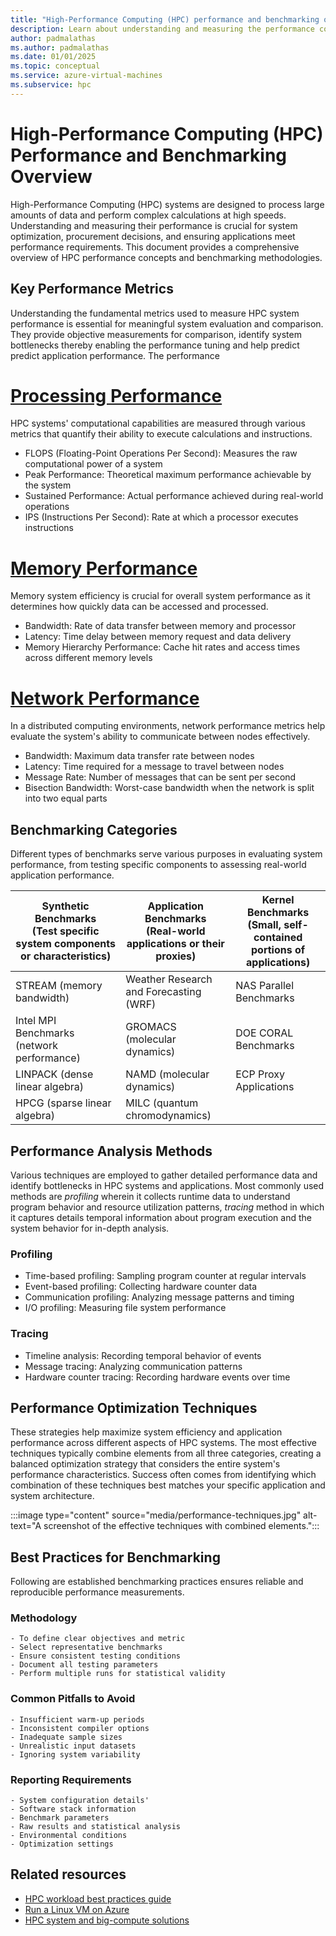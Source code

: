 ```yaml
---
title: "High-Performance Computing (HPC) performance and benchmarking overview"
description: Learn about understanding and measuring the performance concepts and benchmarking methologies.
author: padmalathas
ms.author: padmalathas
ms.date: 01/01/2025
ms.topic: conceptual
ms.service: azure-virtual-machines
ms.subservice: hpc
---
```


# High-Performance Computing (HPC) Performance and Benchmarking Overview

High-Performance Computing (HPC) systems are designed to process large amounts of data and perform complex calculations at high speeds. Understanding and measuring their performance is crucial for system optimization, procurement decisions, and ensuring applications meet performance requirements. This document provides a comprehensive overview of HPC performance concepts and benchmarking methodologies. 

## Key Performance Metrics

Understanding the fundamental metrics used to measure HPC system performance is essential for meaningful system evaluation and comparison. They provide objective measurements for comparison, identify system bottlenecks thereby enabling the performance tuning and help predict predict application performance. The performance  

# [Processing Performance](#tab/processperf)
HPC systems' computational capabilities are measured through various metrics that quantify their ability to execute calculations and instructions.
  - FLOPS (Floating-Point Operations Per Second): Measures the raw computational power of a system
  - Peak Performance: Theoretical maximum performance achievable by the system
  - Sustained Performance: Actual performance achieved during real-world operations
  - IPS (Instructions Per Second): Rate at which a processor executes instructions

# [Memory Performance](#tab/memoryperf)
Memory system efficiency is crucial for overall system performance as it determines how quickly data can be accessed and processed.
  - Bandwidth: Rate of data transfer between memory and processor
  - Latency: Time delay between memory request and data delivery
  - Memory Hierarchy Performance: Cache hit rates and access times across different memory levels

# [Network Performance](#tab/networkperf)
In a distributed computing environments, network performance metrics help evaluate the system's ability to communicate between nodes effectively.
  - Bandwidth: Maximum data transfer rate between nodes
  - Latency: Time required for a message to travel between nodes
  - Message Rate: Number of messages that can be sent per second
  - Bisection Bandwidth: Worst-case bandwidth when the network is split into two equal parts

## Benchmarking Categories
Different types of benchmarks serve various purposes in evaluating system performance, from testing specific components to assessing real-world application performance.

|Synthetic Benchmarks <br> (Test specific system components or characteristics)|Application Benchmarks <br> (Real-world applications or their proxies)|Kernel Benchmarks <br> (Small, self-contained portions of applications)|
|----------|-------------|------|
|STREAM (memory bandwidth)|Weather Research and Forecasting (WRF)|NAS Parallel Benchmarks|
|Intel MPI Benchmarks (network performance)|GROMACS (molecular dynamics)|DOE CORAL Benchmarks|
|LINPACK (dense linear algebra)|NAMD (molecular dynamics)|ECP Proxy Applications|
|HPCG (sparse linear algebra)|MILC (quantum chromodynamics)|

## Performance Analysis Methods
Various techniques are employed to gather detailed performance data and identify bottlenecks in HPC systems and applications. Most commonly used methods are *profiling* wherein it collects runtime data to understand program behavior and resource utilization patterns, *tracing* method in which it captures details temporal information about program execution and the system behavior for in-depth analysis.

### Profiling  
  - Time-based profiling: Sampling program counter at regular intervals
  - Event-based profiling: Collecting hardware counter data
  - Communication profiling: Analyzing message patterns and timing
  - I/O profiling: Measuring file system performance

### Tracing
  - Timeline analysis: Recording temporal behavior of events
  - Message tracing: Analyzing communication patterns
  - Hardware counter tracing: Recording hardware events over time

## Performance Optimization Techniques
These strategies help maximize system efficiency and application performance across different aspects of HPC systems. The most effective techniques typically combine elements from all three categories, creating a balanced optimization strategy that considers the entire system's performance characteristics. Success often comes from identifying which combination of these techniques best matches your specific application and system architecture.

:::image type="content" source="media/performance-techniques.jpg" alt-text="A screenshot of the effective techniques with combined elements.":::

## Best Practices for Benchmarking
Following are established benchmarking practices ensures reliable and reproducible performance measurements.

### Methodology
    - To define clear objectives and metric
    - Select representative benchmarks
    - Ensure consistent testing conditions
    - Document all testing parameters
    - Perform multiple runs for statistical validity

### Common Pitfalls to Avoid
    - Insufficient warm-up periods
    - Inconsistent compiler options
    - Inadequate sample sizes
    - Unrealistic input datasets
    - Ignoring system variability

### Reporting Requirements
    - System configuration details'
    - Software stack information
    - Benchmark parameters
    - Raw results and statistical analysis
    - Environmental conditions
    - Optimization settings

## Related resources

- [HPC workload best practices guide](/azure/virtual-machines/workload-guidelines-best-practices-storage)
- [Run a Linux VM on Azure](/azure/architecture/reference-architectures/n-tier/linux-vm)
- [HPC system and big-compute solutions](/azure/architecture/solution-ideas/articles/big-compute-with-azure-batch)
